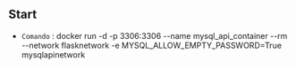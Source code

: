 ## Start

- `Comando` : docker run -d -p 3306:3306 --name mysql_api_container --rm --network flasknetwork -e MYSQL_ALLOW_EMPTY_PASSWORD=True mysqlapinetwork
